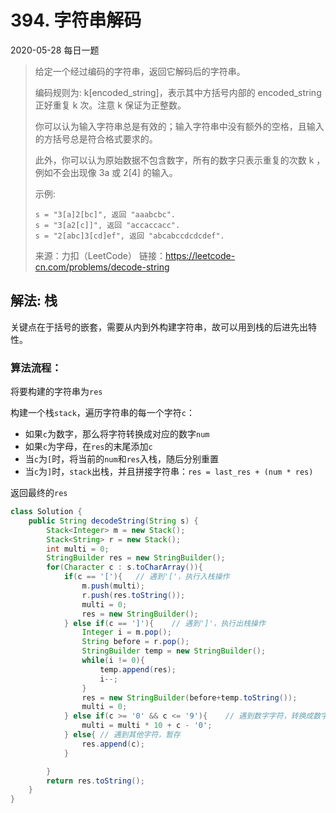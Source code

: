 # 394. 字符串解码

2020-05-28 每日一题

> 给定一个经过编码的字符串，返回它解码后的字符串。
>
> 编码规则为: k[encoded_string]，表示其中方括号内部的 encoded_string 正好重复 k 次。注意 k 保证为正整数。
>
> 你可以认为输入字符串总是有效的；输入字符串中没有额外的空格，且输入的方括号总是符合格式要求的。
>
> 此外，你可以认为原始数据不包含数字，所有的数字只表示重复的次数 k ，例如不会出现像 3a 或 2[4] 的输入。
>
> 示例:
>
> ```
> s = "3[a]2[bc]", 返回 "aaabcbc".
> s = "3[a2[c]]", 返回 "accaccacc".
> s = "2[abc]3[cd]ef", 返回 "abcabccdcdcdef".
> ```
>
> 来源：力扣（LeetCode）
> 链接：https://leetcode-cn.com/problems/decode-string



## 解法: 栈

关键点在于括号的嵌套，需要从内到外构建字符串，故可以用到栈的后进先出特性。

### **算法流程：**

将要构建的字符串为`res`

构建一个栈`stack`，遍历字符串的每一个字符`c`：

- 如果`c`为数字，那么将字符转换成对应的数字`num`
- 如果`c`为字母，在`res`的末尾添加`c`
- 当`c`为`[`时，将当前的`num`和`res`入栈，随后分别重置
- 当`c`为`]`时，`stack`出栈，并且拼接字符串：`res = last_res + (num * res)`

返回最终的`res`



```java
class Solution {
    public String decodeString(String s) {
        Stack<Integer> m = new Stack();
        Stack<String> r = new Stack();
        int multi = 0;
        StringBuilder res = new StringBuilder();
        for(Character c : s.toCharArray()){
            if(c == '['){	// 遇到'['，执行入栈操作
                m.push(multi);
                r.push(res.toString());
                multi = 0;
                res = new StringBuilder();
            } else if(c == ']'){	// 遇到']'，执行出栈操作
                Integer i = m.pop();
                String before = r.pop();
                StringBuilder temp = new StringBuilder();
                while(i != 0){
                    temp.append(res);
                    i--;
                }
                res = new StringBuilder(before+temp.toString());
                multi = 0;
            } else if(c >= '0' && c <= '9'){	// 遇到数字字符，转换成数字
                multi = multi * 10 + c - '0';
            } else{	// 遇到其他字符，暂存
                res.append(c);
            }

        }
        return res.toString();
    }
}
```



